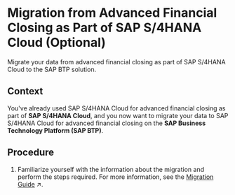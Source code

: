 <!-- loio51b6705400504ef1b9faa22e24995f91 -->

# Migration from Advanced Financial Closing as Part of SAP S/4HANA Cloud \(Optional\)

Migrate your data from advanced financial closing as part of SAP S/4HANA Cloud to the SAP BTP solution.



<a name="loio51b6705400504ef1b9faa22e24995f91__context_zjc_5dp_n5b"/>

## Context

You've already used SAP S/4HANA Cloud for advanced financial closing as part of **SAP S/4HANA Cloud**, and you now want to migrate your data to SAP S/4HANA Cloud for advanced financial closing on the **SAP Business Technology Platform \(SAP BTP\)**.



<a name="loio51b6705400504ef1b9faa22e24995f91__steps_tf1_k2p_n5b"/>

## Procedure

1.  Familiarize yourself with the information about the migration and perform the steps required. For more information, see the [Migration Guide](https://help.sap.com/viewer/c67f40b6823f4b33ad8abe58303db75b/SHIP/en-US/a7d4a6c0d9554f268020060efc56eb18.html "Migrate your data to advanced financial closing on SAP BTP.") :arrow_upper_right:.



